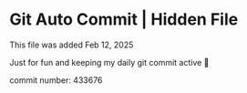 # Git Auto Commit | Hidden File

This file was added Feb 12, 2025

Just for fun and keeping my daily git commit active 🤪

commit number: 433676
